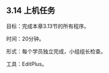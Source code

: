 ## 3.14  上机任务



目标：完成本章3.13节的所有程序。

 



时间：20分钟。

 



形式：每个学员独立完成，小组组长检查。

 


工具：EditPlus。

 



